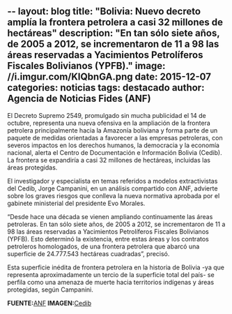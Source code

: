 --
layout: blog
title: "Bolivia: Nuevo decreto amplía la frontera petrolera a casi 32 millones de hectáreas"
description: "En tan sólo siete años, de 2005 a 2012, se incrementaron de 11 a 98 las áreas reservadas a Yacimientos Petrolíferos Fiscales Bolivianos (YPFB)."
image: //i.imgur.com/KIQbnGA.png
date: 2015-12-07
categories: noticias
tags: destacado
author: Agencia de Noticias Fides (ANF)
---

El Decreto Supremo 2549, promulgado sin mucha publicidad el 14 de octubre, representa una nueva ofensiva en la ampliación de la frontera petrolera principalmente hacia la Amazonía boliviana y forma parte de un paquete de medidas orientadas a favorecer a las empresas petroleras, con severos impactos en los derechos humanos, la democracia y la economía nacional, alerta el Centro de Documentación e Información Bolivia (Cedib). La frontera se expandiría a casi 32 millones de hectáreas, incluidas las áreas protegidas.

El investigador y especialista en temas referidos a modelos extractivistas del Cedib, Jorge Campanini, en un análisis compartido con ANF, advierte sobre los graves riesgos que conlleva la nueva normativa aprobada por el gabinete ministerial del presidente Evo Morales.

“Desde hace una década se vienen ampliando continuamente las áreas petroleras. En tan sólo siete años, de 2005 a 2012, se incrementaron de 11 a 98 las áreas reservadas a Yacimientos Petrolíferos Fiscales Bolivianos (YPFB). Esto determinó la existencia, entre estas áreas y los contratos petroleros homologados, de una frontera petrolera que abarcó una superficie de 24.777.543 hectáreas cuadradas”, precisó.

Esta superficie inédita de frontera petrolera en la historia de Bolivia -ya que representa aproximadamente un tercio de la superficie total del país- se perfila como una amenaza de muerte hacia territorios indígenas y áreas protegidas, según Campanini.

<b>FUENTE:</b>[ANF](//www.noticiasfides.com/economia/nuevo-decreto-de-evo-amplia-la-frontera-petrolera-a-casi-32-millones-de-hectareas-359377/)
<b>IMAGEN:</b>[Cedib](//www.cedib.org/)
